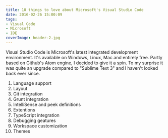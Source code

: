 ```yaml
---
title: 10 things to love about Microsoft's Visual Studio Code
date: 2016-02-26 15:00:09
tags:
- Visual Code
- Microsoft
- IDE
coverImage: header-2.jpg
---
```

Visual Studio Code is Microsoft's latest integrated development environment. It's available on Windows, Linux, Mac and entirely free. Partly based on Github's Atom engine, I decided to give it a spin. To my surprise it was quite an upgrade compared to "Sublime Text 3" and I haven't looked back ever since.<!-- more --> 

1. Language support 
2. Layout 
3. Git integration
4. Grunt integration
5. IntelliSense and peek definitions 
6. Extentions
7. TypeScript integration
8. Debugging geatures
9. Workspace customization
10. Themes